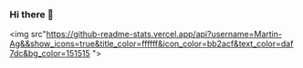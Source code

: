### Hi there 👋


<img src"https://github-readme-stats.vercel.app/api?username=Martin-Ag&&show_icons=true&title_color=ffffff&icon_color=bb2acf&text_color=daf7dc&bg_color=151515
">
